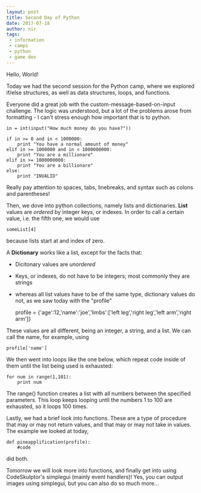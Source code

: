 ---layout: posttitle: Second Day of Pythondate: 2017-07-18author: nirtags: - information - camps - python - game dev---Hello, World!Today we had the second session for the Python camp, where we explored if/else structures, as well as data structures, loops, and functions.Everyone did a great job with the custom-message-based-on-input challenge. The logic was understood, but a lot of the problems arose from formatting - I can't stress enough how important that is to python.	in = int(input("How much money do you have?"))	if in >= 0 and in < 1000000:		print "You have a normal amount of money"	elif in >= 1000000 and in < 1000000000:		print "You are a millionare"	elif in >= 1000000000:		print "You are a billionare"	else:		print "INVALID"Really pay attention to spaces, tabs, linebreaks, and syntax such as colons and parentheses!Then, we dove into python collections, namely lists and dictionaries. **List** values are *ordered* by integer keys, or indexes. In order to call a certain value, i.e. the fifth one, we would use	someList[4]because lists start at and index of zero.A **Dictionary** works like a list, except for the facts that: - Dicitonary values are *unordered* - Keys, or indexes, do not have to be integers; most commonly they are strings - whereas all list values have to be of the same type, dictionary values do not, as we saw today with the "profile"	profile = {'age':12,'name':'joe','limbs':['left leg','right leg','left arm','right arm']}These values are all different, being an integer, a string, and a list. We can call the name, for example, using	profile['name']We then went into loops like the one below, which repeat code inside of them until the list being used is exhausted:	for num in range(1,101):		print numThe range() function creates a list with all numbers between the specified parameters. This loop keeps looping until the numbers 1 to 100 are exhausted, so it loops 100 times.Lastly, we had a brief look into functions. These are a type of procedure that may or may not return values, and that may or may not take in values. The example we looked at today,	def pineapplification(profile):		#codedid both.Tomorrow we will look more into functions, and finally get into using CodeSkulptor's simplegui (mainly event handlers)! Yes, you can output images using simplegui, but you can also do so much more...